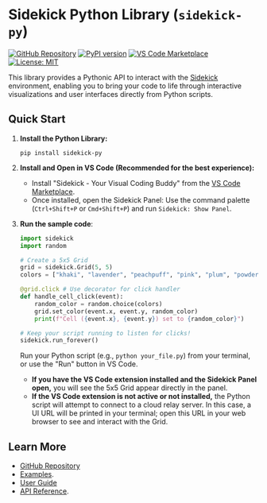 # Sidekick Python Library (`sidekick-py`)

[![GitHub Repository](https://img.shields.io/badge/GitHub-Repository-blue.svg)](https://github.com/zhouer/Sidekick)
[![PyPI version](https://badge.fury.io/py/sidekick-py.svg)](https://badge.fury.io/py/sidekick-py)
[![VS Code Marketplace](https://img.shields.io/visual-studio-marketplace/v/sidekick-coding.sidekick-coding?label=VS%20Code%20Marketplace)](https://marketplace.visualstudio.com/items?itemName=sidekick-coding.sidekick-coding)
[![License: MIT](https://img.shields.io/badge/License-MIT-yellow.svg)](https://opensource.org/licenses/MIT)

This library provides a Pythonic API to interact with the [Sidekick](https://github.com/zhouer/Sidekick) environment,
enabling you to bring your code to life through interactive visualizations and user interfaces directly from Python scripts.

## Quick Start

1.  **Install the Python Library:**

    ```shell
    pip install sidekick-py
    ```

2.  **Install and Open in VS Code (Recommended for the best experience):**

    *   Install "Sidekick - Your Visual Coding Buddy" from the [VS Code Marketplace](https://marketplace.visualstudio.com/items?itemName=sidekick-coding.sidekick-coding).
    *   Once installed, open the Sidekick Panel: Use the command palette (`Ctrl+Shift+P` or `Cmd+Shift+P`) and run `Sidekick: Show Panel`.

3. **Run the sample code**:

    ```python
    import sidekick
    import random

    # Create a 5x5 Grid
    grid = sidekick.Grid(5, 5)
    colors = ["khaki", "lavender", "peachpuff", "pink", "plum", "powderblue"]

    @grid.click # Use decorator for click handler
    def handle_cell_click(event):
        random_color = random.choice(colors)
        grid.set_color(event.x, event.y, random_color)
        print(f"Cell ({event.x}, {event.y}) set to {random_color}")

    # Keep your script running to listen for clicks!
    sidekick.run_forever()
    ```

    Run your Python script (e.g., `python your_file.py`) from your terminal, or use the "Run" button in VS Code.

    *   **If you have the VS Code extension installed and the Sidekick Panel open,** you will see the 5x5 Grid appear directly in the panel.
    *   **If the VS Code extension is not active or not installed,** the Python script will attempt to connect to a cloud relay server. In this case, a UI URL will be printed in your terminal; open this URL in your web browser to see and interact with the Grid.

## Learn More

*   [GitHub Repository](https://github.com/zhouer/Sidekick)
*   [Examples](https://github.com/zhouer/Sidekick/tree/main/examples).
*   [User Guide](https://github.com/zhouer/Sidekick/blob/main/docs/user-guide.md)
*   [API Reference](https://sidekick-py.readthedocs.io/).